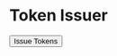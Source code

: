 <html lang="en">
<head>
    <meta charset="UTF-8">
    <meta name="viewport" content="width=device-width, initial-scale=1.0">
    <title>Token Issuer</title>
</head>
<body>
    <h1>Token Issuer</h1>
    <button onclick="issueTokens()">Issue Tokens</button>
    <script src="https://cdn.jsdelivr.net/npm/web3@1.3.6/dist/web3.min.js"></script>
    <script>
        // Connect to the Mumbai testnet using Web3.js
        async function connectToBlockchain() {
            if (window.ethereum) {
                window.web3 = new Web3(window.ethereum);
                try {
                    // Switch to the Mumbai testnet
                    await window.ethereum.request({
                        method: 'wallet_addEthereumChain',
                        params: [
                            {
                                chainId: '0x13881', // Mumbai testnet chain ID
                                chainName: 'Mumbai Testnet',
                                nativeCurrency: {
                                    name: 'Matic',
                                    symbol: 'MATIC',
                                    decimals: 18,
                                },
                                rpcUrls: ['https://rpc-mumbai.maticvigil.com/'], // Mumbai testnet RPC endpoint
                                blockExplorerUrls: ['https://mumbai.polygonscan.com/'], // Mumbai testnet block explorer
                            },
                        ],
                    });
                    // Request account access if needed
                    await window.ethereum.enable();
                    console.log("Connected to blockchain successfully!");
                    return true;
                } catch (error) {
                    console.error("User denied account access or error connecting to Mumbai testnet", error);
                    return false;
                }
            } else if (window.web3) {
                window.web3 = new Web3(window.web3.currentProvider);
                return true;
            } else {
                console.error("No Ethereum provider detected");
                return false;
            }
        }
        async function fetchContractABI() {
            try {
                const response = await fetch('./abi.json');
                const abi = await response.json(); // Parse the JSON string
                return abi;
            } catch (error) {
                console.error("Error fetching ABI:", error);
                return null;
            }
        }
        async function getConnectedAccount() {
            const account = await getConnectedAccount();
            console.log("Connected account:", account);
            return accounts[0];
        }
        // Issue tokens using the smart contract
        async function issueTokens() {
            console.log("Check");
            const isConnected = await connectToBlockchain();
            if (!isConnected) return;
            const contractABI = await fetchContractABI();
            if (!contractABI) return;
            const contractAddress = 0x5FbDB2315678afecb367f032d93F642f64180aa3;
            // Create a contract instance
            const contract = new web3.eth.Contract(contractABI, contractAddress);
            // Replace with the connected Metamask account
            const account = await getConnectedAccount(); //HERE IS THE ERROR OR THE GETCONNECTEDACCOUNT METHOD
            // Replace with the amount of tokens to issue
            const amount = 1;
            // Call the issueTokens method on the smart contract
            try {
                const result = await contract.methods.issueTokens(account, amount).send({ from: account });
                console.log("Tokens issued successfully:", result);
            } catch (error) {
                console.error("Error issuing tokens:", error);
            }
        }
    </script>
</body>
</html>
